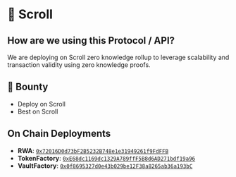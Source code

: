 # :scroll: Scroll

## How are we using this Protocol / API?
We are deploying on Scroll zero knowledge rollup to leverage scalability and transaction validity using zero knowledge proofs.

## :money_with_wings: Bounty 
- Deploy on Scroll
- Best on Scroll

## On Chain Deployments
- **RWA**: [`0x72016D0d73bF2B5232B748e1e31949261f9FdFFB`](https://sepolia.scrollscan.dev/address/0x72016d0d73bf2b5232b748e1e31949261f9fdffb)
- **TokenFactory**: [`0xE68dc1169dc1329A789ffF5B8d6AD271bdf19a96`](https://sepolia.scrollscan.dev/address/0xE68dc1169dc1329A789ffF5B8d6AD271bdf19a96)
- **VaultFactory**: [`0x0f8695327d0e43b029be12F38a8265ab36a193bC`](https://sepolia.scrollscan.dev/address/0x0f8695327d0e43b029be12f38a8265ab36a193bc)
